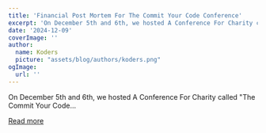 ```yaml
---
title: 'Financial Post Mortem For The Commit Your Code Conference'
excerpt: 'On December 5th and 6th, we hosted A Conference For Charity called "The Commit Your Code...'
date: '2024-12-09'
coverImage: ''
author:
  name: Koders
  picture: "assets/blog/authors/koders.png"
ogImage:
  url: ''
---
```


On December 5th and 6th, we hosted A Conference For Charity called "The Commit Your Code...

[Read more](https://dev.to/dthompsondev/financial-post-mortem-for-the-commit-your-code-conference-57of)
